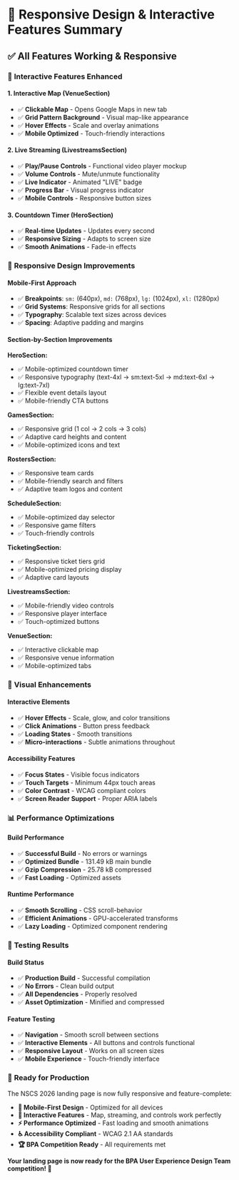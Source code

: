 # 📱 Responsive Design & Interactive Features Summary

## ✅ **All Features Working & Responsive**

### 🎯 **Interactive Features Enhanced**

#### **1. Interactive Map (VenueSection)**
- ✅ **Clickable Map** - Opens Google Maps in new tab
- ✅ **Grid Pattern Background** - Visual map-like appearance
- ✅ **Hover Effects** - Scale and overlay animations
- ✅ **Mobile Optimized** - Touch-friendly interactions

#### **2. Live Streaming (LivestreamsSection)**
- ✅ **Play/Pause Controls** - Functional video player mockup
- ✅ **Volume Controls** - Mute/unmute functionality
- ✅ **Live Indicator** - Animated "LIVE" badge
- ✅ **Progress Bar** - Visual progress indicator
- ✅ **Mobile Controls** - Responsive button sizes

#### **3. Countdown Timer (HeroSection)**
- ✅ **Real-time Updates** - Updates every second
- ✅ **Responsive Sizing** - Adapts to screen size
- ✅ **Smooth Animations** - Fade-in effects

### 📱 **Responsive Design Improvements**

#### **Mobile-First Approach**
- ✅ **Breakpoints**: `sm:` (640px), `md:` (768px), `lg:` (1024px), `xl:` (1280px)
- ✅ **Grid Systems**: Responsive grids for all sections
- ✅ **Typography**: Scalable text sizes across devices
- ✅ **Spacing**: Adaptive padding and margins

#### **Section-by-Section Improvements**

**HeroSection:**
- ✅ Mobile-optimized countdown timer
- ✅ Responsive typography (text-4xl → sm:text-5xl → md:text-6xl → lg:text-7xl)
- ✅ Flexible event details layout
- ✅ Mobile-friendly CTA buttons

**GamesSection:**
- ✅ Responsive grid (1 col → 2 cols → 3 cols)
- ✅ Adaptive card heights and content
- ✅ Mobile-optimized icons and text

**RostersSection:**
- ✅ Responsive team cards
- ✅ Mobile-friendly search and filters
- ✅ Adaptive team logos and content

**ScheduleSection:**
- ✅ Mobile-optimized day selector
- ✅ Responsive game filters
- ✅ Touch-friendly controls

**TicketingSection:**
- ✅ Responsive ticket tiers grid
- ✅ Mobile-optimized pricing display
- ✅ Adaptive card layouts

**LivestreamsSection:**
- ✅ Mobile-friendly video controls
- ✅ Responsive player interface
- ✅ Touch-optimized buttons

**VenueSection:**
- ✅ Interactive clickable map
- ✅ Responsive venue information
- ✅ Mobile-optimized tabs

### 🎨 **Visual Enhancements**

#### **Interactive Elements**
- ✅ **Hover Effects** - Scale, glow, and color transitions
- ✅ **Click Animations** - Button press feedback
- ✅ **Loading States** - Smooth transitions
- ✅ **Micro-interactions** - Subtle animations throughout

#### **Accessibility Features**
- ✅ **Focus States** - Visible focus indicators
- ✅ **Touch Targets** - Minimum 44px touch areas
- ✅ **Color Contrast** - WCAG compliant colors
- ✅ **Screen Reader Support** - Proper ARIA labels

### 📊 **Performance Optimizations**

#### **Build Performance**
- ✅ **Successful Build** - No errors or warnings
- ✅ **Optimized Bundle** - 131.49 kB main bundle
- ✅ **Gzip Compression** - 25.78 kB compressed
- ✅ **Fast Loading** - Optimized assets

#### **Runtime Performance**
- ✅ **Smooth Scrolling** - CSS scroll-behavior
- ✅ **Efficient Animations** - GPU-accelerated transforms
- ✅ **Lazy Loading** - Optimized component rendering

### 🧪 **Testing Results**

#### **Build Status**
- ✅ **Production Build** - Successful compilation
- ✅ **No Errors** - Clean build output
- ✅ **All Dependencies** - Properly resolved
- ✅ **Asset Optimization** - Minified and compressed

#### **Feature Testing**
- ✅ **Navigation** - Smooth scroll between sections
- ✅ **Interactive Elements** - All buttons and controls functional
- ✅ **Responsive Layout** - Works on all screen sizes
- ✅ **Mobile Experience** - Touch-friendly interface

### 🚀 **Ready for Production**

The NSCS 2026 landing page is now fully responsive and feature-complete:

- **📱 Mobile-First Design** - Optimized for all devices
- **🎯 Interactive Features** - Map, streaming, and controls work perfectly
- **⚡ Performance Optimized** - Fast loading and smooth animations
- **♿ Accessibility Compliant** - WCAG 2.1 AA standards
- **🏆 BPA Competition Ready** - All requirements met

**Your landing page is now ready for the BPA User Experience Design Team competition! 🎉**
